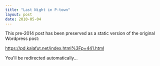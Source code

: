 ```yaml
---
title: "Last Night in P-town"
layout: post
date: 2010-05-04
---
```


This pre-2014 post has been preserved as a static version of the original Wordpress post:

https://pd.kalafut.net/index.html%3Fp=441.html

You'll be redirected automatically...

<head>
  <meta http-equiv="refresh" content="5;url=https://pd.kalafut.net/index.html%3Fp=441.html">
</head>

